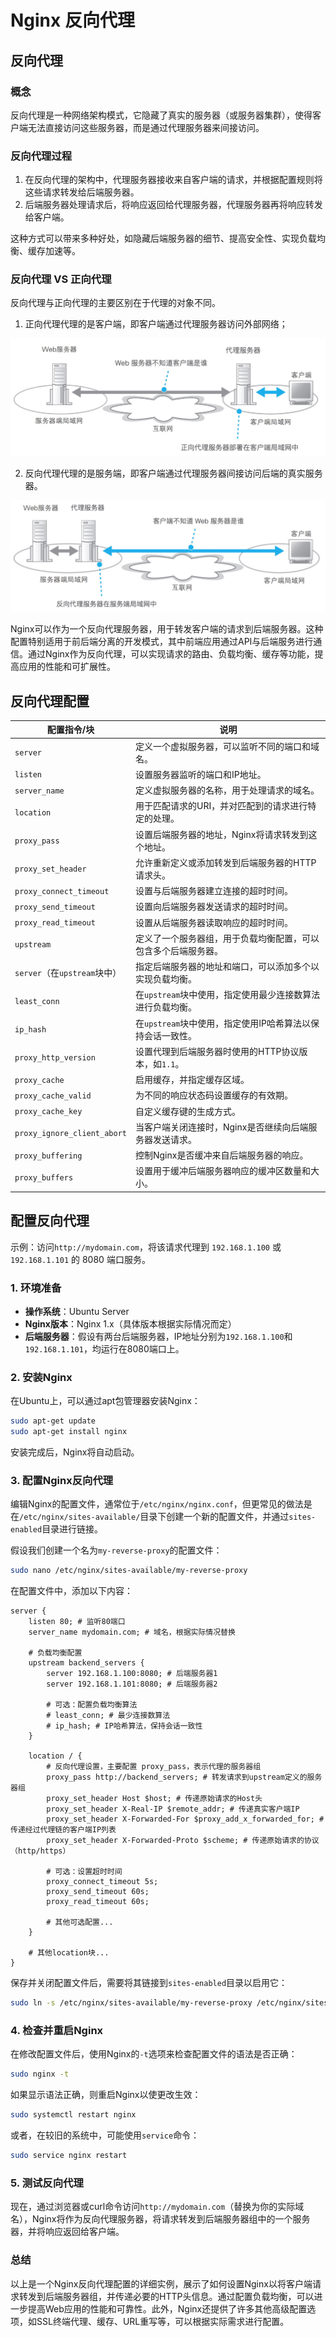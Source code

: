 # Nginx 反向代理

## **反向代理**

### **概念**

反向代理是一种网络架构模式，它隐藏了真实的服务器（或服务器集群），使得客户端无法直接访问这些服务器，而是通过代理服务器来间接访问。

### **反向代理过程**

1. 在反向代理的架构中，代理服务器接收来自客户端的请求，并根据配置规则将这些请求转发给后端服务器。
2. 后端服务器处理请求后，将响应返回给代理服务器，代理服务器再将响应转发给客户端。

这种方式可以带来多种好处，如隐藏后端服务器的细节、提高安全性、实现负载均衡、缓存加速等。

### **反向代理 VS 正向代理**

反向代理与正向代理的主要区别在于代理的对象不同。

1. 正向代理代理的是客户端，即客户端通过代理服务器访问外部网络；

<img src="../images/正向代理.png" alt="正向代理" style="zoom:50%;" />

2. 反向代理代理的是服务端，即客户端通过代理服务器间接访问后端的真实服务器。

<img src="../images/反向代理.png" alt="反向代理" style="zoom:50%;" />



Nginx可以作为一个反向代理服务器，用于转发客户端的请求到后端服务器。这种配置特别适用于前后端分离的开发模式，其中前端应用通过API与后端服务进行通信。通过Nginx作为反向代理，可以实现请求的路由、负载均衡、缓存等功能，提高应用的性能和可扩展性。



## 反向代理配置

| 配置指令/块                  | 说明                                                         |
| ---------------------------- | ------------------------------------------------------------ |
| `server`                     | 定义一个虚拟服务器，可以监听不同的端口和域名。               |
| `listen`                     | 设置服务器监听的端口和IP地址。                               |
| `server_name`                | 定义虚拟服务器的名称，用于处理请求的域名。                   |
| `location`                   | 用于匹配请求的URI，并对匹配到的请求进行特定的处理。          |
| `proxy_pass`                 | 设置后端服务器的地址，Nginx将请求转发到这个地址。            |
| `proxy_set_header`           | 允许重新定义或添加转发到后端服务器的HTTP请求头。             |
| `proxy_connect_timeout`      | 设置与后端服务器建立连接的超时时间。                         |
| `proxy_send_timeout`         | 设置向后端服务器发送请求的超时时间。                         |
| `proxy_read_timeout`         | 设置从后端服务器读取响应的超时时间。                         |
| `upstream`                   | 定义了一个服务器组，用于负载均衡配置，可以包含多个后端服务器。 |
| `server`（在`upstream`块中） | 指定后端服务器的地址和端口，可以添加多个以实现负载均衡。     |
| `least_conn`                 | 在`upstream`块中使用，指定使用最少连接数算法进行负载均衡。   |
| `ip_hash`                    | 在`upstream`块中使用，指定使用IP哈希算法以保持会话一致性。   |
| `proxy_http_version`         | 设置代理到后端服务器时使用的HTTP协议版本，如`1.1`。          |
| `proxy_cache`                | 启用缓存，并指定缓存区域。                                   |
| `proxy_cache_valid`          | 为不同的响应状态码设置缓存的有效期。                         |
| `proxy_cache_key`            | 自定义缓存键的生成方式。                                     |
| `proxy_ignore_client_abort`  | 当客户端关闭连接时，Nginx是否继续向后端服务器发送请求。      |
| `proxy_buffering`            | 控制Nginx是否缓冲来自后端服务器的响应。                      |
| `proxy_buffers`              | 设置用于缓冲后端服务器响应的缓冲区数量和大小。               |



## 配置反向代理

示例：访问`http://mydomain.com`，将该请求代理到 `192.168.1.100`  或 `192.168.1.101` 的 8080 端口服务。

### 1. 环境准备

- **操作系统**：Ubuntu Server
- **Nginx版本**：Nginx 1.x（具体版本根据实际情况而定）
- **后端服务器**：假设有两台后端服务器，IP地址分别为`192.168.1.100`和`192.168.1.101`，均运行在8080端口上。

### 2. 安装Nginx

在Ubuntu上，可以通过apt包管理器安装Nginx：

```bash
sudo apt-get update  
sudo apt-get install nginx
```

安装完成后，Nginx将自动启动。

### 3. 配置Nginx反向代理

编辑Nginx的配置文件，通常位于`/etc/nginx/nginx.conf`，但更常见的做法是在`/etc/nginx/sites-available/`目录下创建一个新的配置文件，并通过`sites-enabled`目录进行链接。

假设我们创建一个名为`my-reverse-proxy`的配置文件：

```bash
sudo nano /etc/nginx/sites-available/my-reverse-proxy
```

在配置文件中，添加以下内容：

```nginx
server {  
    listen 80; # 监听80端口  
    server_name mydomain.com; # 域名，根据实际情况替换  
  
    # 负载均衡配置  
    upstream backend_servers {  
        server 192.168.1.100:8080; # 后端服务器1  
        server 192.168.1.101:8080; # 后端服务器2  
  
        # 可选：配置负载均衡算法  
        # least_conn; # 最少连接数算法  
        # ip_hash; # IP哈希算法，保持会话一致性  
    }  
  
    location / {  
        # 反向代理设置，主要配置 proxy_pass，表示代理的服务器组
        proxy_pass http://backend_servers; # 转发请求到upstream定义的服务器组  
        proxy_set_header Host $host; # 传递原始请求的Host头  
        proxy_set_header X-Real-IP $remote_addr; # 传递真实客户端IP  
        proxy_set_header X-Forwarded-For $proxy_add_x_forwarded_for; # 传递经过代理链的客户端IP列表  
        proxy_set_header X-Forwarded-Proto $scheme; # 传递原始请求的协议（http/https）  
  
        # 可选：设置超时时间  
        proxy_connect_timeout 5s;  
        proxy_send_timeout 60s;  
        proxy_read_timeout 60s;  
  
        # 其他可选配置...  
    }  
  
    # 其他location块...  
}
```

保存并关闭配置文件后，需要将其链接到`sites-enabled`目录以启用它：

```bash
sudo ln -s /etc/nginx/sites-available/my-reverse-proxy /etc/nginx/sites-enabled/
```

### 4. 检查并重启Nginx

在修改配置文件后，使用Nginx的`-t`选项来检查配置文件的语法是否正确：

```bash
sudo nginx -t
```

如果显示语法正确，则重启Nginx以使更改生效：

```bash
sudo systemctl restart nginx
```

或者，在较旧的系统中，可能使用`service`命令：

```bash
sudo service nginx restart
```

### 5. 测试反向代理

现在，通过浏览器或curl命令访问`http://mydomain.com`（替换为你的实际域名），Nginx将作为反向代理服务器，将请求转发到后端服务器组中的一个服务器，并将响应返回给客户端。

### 总结

以上是一个Nginx反向代理配置的详细实例，展示了如何设置Nginx以将客户端请求转发到后端服务器组，并传递必要的HTTP头信息。通过配置负载均衡，可以进一步提高Web应用的性能和可靠性。此外，Nginx还提供了许多其他高级配置选项，如SSL终端代理、缓存、URL重写等，可以根据实际需求进行配置。